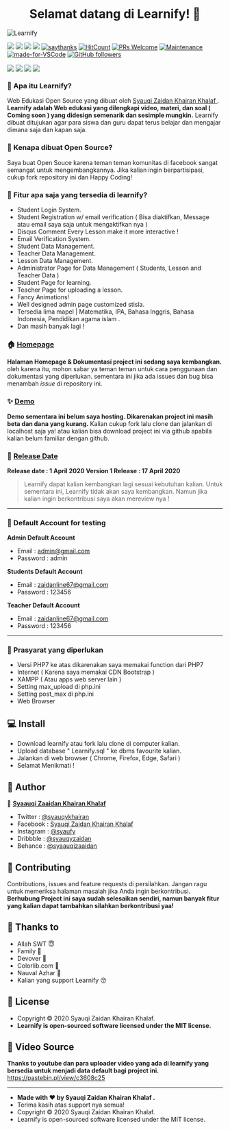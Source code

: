 <h1 align="center">Selamat datang di Learnify! 👋</h1>

![Learnify](https://res.cloudinary.com/dc0rn8rch/image/upload/v1587210779/Learnify-Landing-Page_2_edttvu.png "Learnify")



[![](https://img.shields.io/github/issues/Syauqizaidan/Learnify?style=flat-square)](https://img.shields.io/github/issues/Syauqizaidan/Learnify?style=flat-square) ![](https://img.shields.io/github/stars/Syauqizaidan/Learnify?style=flat-square)
![](https://img.shields.io/github/forks/Syauqizaidan/Learnify?style=flat-square) ![](https://img.shields.io/github/license/Syauqizaidan/Learnify?style=flat-square) [![saythanks](https://img.shields.io/badge/say-thanks-ff69b4.svg?style=flat-square)](https://saythanks.io/to/zaidanline67%40gmail.com) [![HitCount](http://hits.dwyl.com/syauqizaidan/https://githubcom/Syauqizaidan/Learnify.svg)](http://hits.dwyl.com/syauqizaidan/https://githubcom/Syauqizaidan/Learnify)  [![PRs Welcome](https://img.shields.io/badge/PRs-welcome-brightgreen.svg?style=flat-square)](http://makeapullrequest.com) [![Maintenance](https://img.shields.io/badge/Maintained%3F-yes-green.svg?style=flat-square)](https://GitHub.com/Naereen/StrapDown.js/graphs/commit-activity) [![made-for-VSCode](https://img.shields.io/badge/Made%20for-VSCode-1f425f.svg?style=flat-square)](https://code.visualstudio.com/) [![GitHub followers](https://img.shields.io/github/followers/syauqizaidan.svg?style=flat-square&label=Follow&maxAge=2592000)](https://github.com/Syauqizaidan?tab=followers)

<p align="center">
	
<img align="center" src="http://ForTheBadge.com/images/badges/built-with-love.svg"> <img align="center" src="http://ForTheBadge.com/images/badges/uses-html.svg"> <img align="center" src="http://ForTheBadge.com/images/badges/makes-people-smile.svg"> <img align="center" src="http://ForTheBadge.com/images/badges/built-by-developers.svg">

</p>

### 🤔 Apa itu Learnify?
Web Edukasi Open Source yang dibuat oleh <a href="https://github.com/Syauqizaidan"> Syauqi Zaidan Khairan Khalaf </a> . **Learnify adalah Web edukasi yang dilengkapi video, materi, dan soal ( Coming soon ) yang didesign semenarik dan sesimple mungkin.** Learnify dibuat ditujukan agar para siswa dan guru dapat terus belajar dan mengajar dimana saja dan kapan saja.

### 🎉 Kenapa dibuat Open Source?
Saya buat Open Souce karena teman teman komunitas di facebook sangat semangat untuk mengembangkannya. Jika kalian ingin berpartisipasi, cukup fork repository ini dan Happy Coding!

### 🤨 Fitur apa saja yang tersedia di learnify?
- Student Login System.
- Student Registration w/ email verification ( Bisa diaktifkan, Message atau email saya saja untuk mengaktifkan nya )
- Disqus Comment Every Lesson make it more interactive !
- Email Verification System.
- Student Data Management.
- Teacher Data Management.
- Lesson Data Management.
- Administrator Page for Data Management ( Students, Lesson and Teacher Data )
- Student Page for learning.
- Teacher Page for uploading a lesson.
- Fancy Animations!
- Well designed admin page customized stisla.
- Tersedia lima mapel | Matematika, IPA, Bahasa Inggris, Bahasa Indonesia, Pendidikan agama islam .
- Dan masih banyak lagi !

### 🏠 <a href="http://syauqi.js.org/">Homepage</a>
**Halaman Homepage & Dokumentasi project ini sedang saya kembangkan.** oleh karena itu, mohon sabar ya teman teman untuk cara penggunaan dan dokumentasi yang diperlukan. sementara ini jika ada issues dan bug bisa menambah *issue* di repository ini.

### ✨ <a href="http://syauqi.js.org/">Demo</a>
**Demo sementara ini belum saya hosting. Dikarenakan project ini masih beta dan dana yang kurang.** Kalian cukup fork lalu clone dan jalankan di localhost saja ya! atau kalian bisa download project ini via github apabila kalian belum familiar dengan github.

### 📆 <a href="http://syauqi.js.org/">Release Date</a>
**Release date : 1 April 2020
Version 1 Release : 17 April 2020**
> Learnify dapat kalian kembangkan lagi sesuai kebutuhan kalian. Untuk sementara ini, Learnify tidak akan saya kembangkan. Namun jika kalian ingin berkontribusi saya akan mereview nya !

------------


 ### 👤 Default Account for testing
	
**Admin Default Account**
- Email : admin@gmail.com 
- Password : admin

**Students Default Account**
- Email : zaidanline67@gmail.com
- Password : 123456

**Teacher Default Account**
- Email : zaidanline67@gmail.com
- Password : 123456

------------


### 🧐 Prasyarat yang diperlukan 
- Versi PHP7 ke atas dikarenakan saya memakai function dari PHP7
- Internet ( Karena saya memakai CDN Bootstrap )
- XAMPP ( Atau apps web server lain )
- Setting max_upload di php.ini
- Setting post_max di php.ini
- Web Browser


## 💻 Install
- Download learnify atau fork lalu clone di computer kalian.
- Upload database " Learnify.sql " ke dbms favourite kalian.
- Jalankan di web browser ( Chrome, Firefox, Edge, Safari )
- Selamat Menikmati !

## 🧑 Author

👤 <a href="https://web.facebook.com/zaidan.syauqi.9"> **Syaauqi Zaaidan Khairan Khalaf**</a>
- Twitter : <a href="https://twitter.com/syauqykhairan"> @syauqykhairan</a>
- Facebook : <a href="https://web.facebook.com/zaidan.syauqi.9"> Syauqi Zaidan Khairan Khalaf</a>
- Instagram : <a href="https://www.instagram.com/syaufy/">@syaufy </a>
- Dribbble : <a href="https://dribbble.com/syauqyzaidan">@syauqyzaidan </a>
- Behance :  <a href="https://www.behance.net/syaauqizaaidan">@syaauqizaaidan </a>

## 🤝 Contributing
Contributions, issues and feature requests di persilahkan.
Jangan ragu untuk memeriksa halaman masalah jika Anda ingin berkontribusi. **Berhubung Project ini saya sudah selesaikan sendiri, namun banyak fitur yang kalian dapat tambahkan silahkan berkontribusi yaa!**

## 💙 Thanks to
- Allah SWT  😇
- Family 🤗
- Devover 🤩
- Colorlib.com 😬
- Nauval Azhar 🥰
- Kalian yang support Learnify 😚


## 📝 License
- Copyright © 2020 Syauqi Zaidan Khairan Khalaf.
- **Learnify is open-sourced software licensed under the MIT license.**

## 🎥 Video Source
**Thanks to youtube dan para uploader video yang ada di learnify yang bersedia untuk menjadi data default bagi project ini.**
https://pastebin.pl/view/c3608c25

------------

- **Made with ❤️ by Syauqi Zaidan Khairan Khalaf .**
- Terima kasih atas support nya semua!
- Copyright © 2020 Syauqi Zaidan Khairan Khalaf.
- Learnify is open-sourced software licensed under the MIT license.

